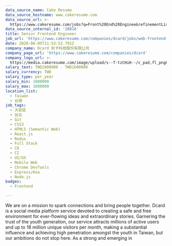 ```yaml
---
data_source_name: Cake Resume
data_source_hostname: www.cakeresume.com
data_source_url: >-
  https://www.cakeresume.com/jobs?q=Front%20End%20Enginee&refinementList[lang_name][0]=E[…]tech_front-end-development&range[salary_range][min]=1000000
data_source_internal_id: '20816'
title: Senior Frontend Engineer
job_url: 'https://www.cakeresume.com/companies/dcard/jobs/web-frontend-developer-30ee3e'
date: 2020-06-05T11:53:52.791Z
company_name: Dcard 狄卡科技股份有限公司
company_page_url: 'https://www.cakeresume.com/companies/dcard'
company_logo_url: >-
  https://media.cakeresume.com/image/upload/s--T-tzCHiH--/c_pad,fl_png8,h_200,w_200/v1639984487/bcvr2afmeyybdsq56sm2.png
salary_text: TWD1000000 - TWD1600000
salary_currency: TWD
salary_type: per_year
salary_min: 1000000
salary_max: 1600000
location_list:
  - Taiwan
  - 台灣
job_tags:
  - 大安區
  - 台北
  - Git
  - CSS3
  - HTML5 (Semantic Web)
  - React.js
  - Redux
  - Full Stack
  - CD
  - CI
  - UI/UX
  - Mobile Web
  - Chrome DevTools
  - Express/Koa
  - Node.js
badges:
  - Frontend

---
```


We are on a mission to spark connections and bring people together. Dcard is a social media platform service devoted to creating a safe and free environment for ever-flowing ideas and extraordinary stories. Garnering the trust of the youth generation, our service attracts millions of active users and up to 18 million unique visitors per month, making a substantial influence and achieving high penetration amongst the youth in Taiwan, but our ambitions do not stop here. As a strong and emerging in